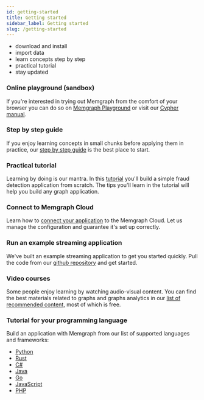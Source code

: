 ```yaml
---
id: getting-started
title: Getting started
sidebar_label: Getting started
slug: /getting-started
---
```


* download and install
* import data
* learn concepts step by step
* practical tutorial
* stay updated

### Online playground (sandbox)
If you're interested in trying out Memgraph from the comfort of your browser you can do so on [Memgraph Playground](https://playground.memgraph.com/) or visit our [Cypher manual](/cypher-manual).

### Step by step guide
If you enjoy learning concepts in small chunks before applying them in practice, our [step by step guide]() is the best place to start.

### Practical tutorial
Learning by doing is our mantra. In this [tutorial]() you'll build a simple fraud detection application from scratch. The tips you'll learn in the tutorial will help you build any graph application.

### Connect to Memgraph Cloud
Learn how to [connect your application]() to the Memgraph Cloud. Let us manage the configuration and guarantee it's set up correctly.

### Run an example streaming application
We've built an example streaming application to get you started quickly. Pull the code from our [github repository]() and get started.

### Video courses
Some people enjoy learning by watching audio-visual content. You can find the best materials related to graphs and graphs analytics in our [list of recommended content](), most of which is free.

### Tutorial for your programming language
Build an application with Memgraph from our list of supported languages and frameworks:
* [Python](/connect-to-memgraph/methods/building-applications/python.md)
* [Rust](/connect-to-memgraph/methods/building-applications/rust.md)
* [C#](/connect-to-memgraph/methods/building-applications/c-sharp.md)
* [Java](/connect-to-memgraph/methods/building-applications/java.md)
* [Go](/connect-to-memgraph/methods/building-applications/go.md)
* [JavaScript](/connect-to-memgraph/methods/building-applications/javascript.md)
* [PHP](/connect-to-memgraph/methods/building-applications/php.md)
